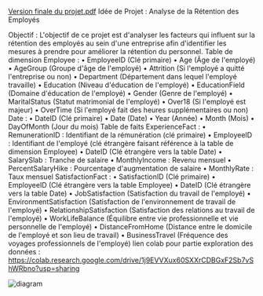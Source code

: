 [Version finale du projet.pdf](https://github.com/AmiraAbbadi/SSAS_Project_HR_Analytics/files/15267986/Version.finale.du.projet.pdf)
Idée de Projet : Analyse de la Rétention des Employés

Objectif : L'objectif de ce projet est d'analyser les facteurs qui influent sur la rétention des employés au sein d'une entreprise afin d'identifier les mesures à prendre pour améliorer la rétention du personnel.
Table de dimension
 Employee :
•	EmployeeID (Clé primaire)
•	Age (Âge de l'employé)
•	AgeGroup (Groupe d'âge de l'employé)
•	Attrition (Si l'employé a quitté l'entreprise ou non)
•	Department (Département dans lequel l'employé travaille)
•	Education (Niveau d'éducation de l'employé)
•	EducationField (Domaine d'éducation de l'employé)
•	Gender (Genre de l'employé)
•	MaritalStatus (Statut matrimonial de l'employé)
•	Over18 (Si l'employé est majeur)
•	OverTime (Si l'employé fait des heures supplémentaires ou non)
 Date :
•	DateID (Clé primaire)
•	Date (Date)
•	Year (Année)
•	Month (Mois)
•	DayOfMonth (Jour du mois)
Table de faits 
ExperienceFact :
•	RemunerationID : Identifiant de la rémunération (clé primaire)
•	EmployeeID : Identifiant de l'employé (clé étrangère faisant référence à la table de dimension Employee)
•	DateID (Clé étrangère vers la table Date)
•	SalarySlab : Tranche de salaire
•	MonthlyIncome : Revenu mensuel
•	PercentSalaryHike : Pourcentage d'augmentation de salaire
•	MonthlyRate : Taux mensuel
SatisfactionFact :
•	SatisfactionID (Clé primaire)
•	EmployeeID (Clé étrangère vers la table Employee)
•	DateID (Clé étrangère vers la table Date)
•	JobSatisfaction (Satisfaction du travail de l'employé)
•	EnvironmentSatisfaction (Satisfaction de l'environnement de travail de l'employé)
•	RelationshipSatisfaction (Satisfaction des relations au travail de l'employé)
•	WorkLifeBalance (Équilibre entre vie professionnelle et vie personnelle de l'employé)
•	DistanceFromHome (Distance entre le domicile de l'employé et son lieu de travail)
•	BusinessTravel (Fréquence des voyages professionnels de l'employé)
lien colab pour partie exploration des données : https://colab.research.google.com/drive/1j9EVVXux60SXXrCDBGxF2Sb7vShWRbno?usp=sharing


![diagram](https://github.com/AmiraAbbadi/SSAS_Project_HR_Analytics/assets/167568387/32ad544d-73f7-4b4b-97f4-19bc8a6951b4)

